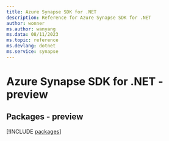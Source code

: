 ```yaml
---
title: Azure Synapse SDK for .NET
description: Reference for Azure Synapse SDK for .NET
author: wonner
ms.author: wanyang
ms.data: 08/11/2023
ms.topic: reference
ms.devlang: dotnet
ms.service: synapse
---
```

# Azure Synapse SDK for .NET - preview
## Packages - preview
[!INCLUDE [packages](synapse-index.md)]
